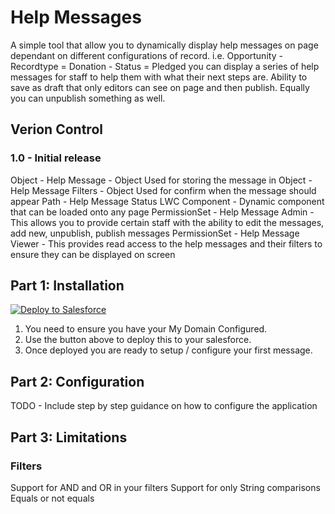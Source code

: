 # Help Messages

A simple tool that allow you to dynamically display help messages on page dependant on different configurations of record.
i.e. Opportunity - Recordtype = Donation - Status = Pledged you can display a series of help messages for staff to help them with what their next steps are.
Ability to save as draft that only editors can see on page and then publish. Equally you can unpublish something as well.

## Verion Control

### 1.0 - Initial release

Object - Help Message - Object Used for storing the message in
Object - Help Message Filters - Object Used for confirm when the message should appear
Path - Help Message Status
LWC Component - Dynamic component that can be loaded onto any page
PermissionSet - Help Message Admin - This allows you to provide certain staff with the ability to edit the messages, add new, unpublish, publish messages
PermissionSet - Help Message Viewer - This provides read access to the help messages and their filters to ensure they can be displayed on screen

## Part 1: Installation

<a href="https://githubsfdeploy.herokuapp.com?owner=HYPHENATE&repo=HelpMessages">
  <img alt="Deploy to Salesforce"
       src="https://raw.githubusercontent.com/afawcett/githubsfdeploy/master/deploy.png">
</a>

1. You need to ensure you have your My Domain Configured.
2. Use the button above to deploy this to your salesforce.
3. Once deployed you are ready to setup / configure your first message.

## Part 2: Configuration

TODO - Include step by step guidance on how to configure the application

## Part 3: Limitations

### Filters
Support for AND and OR in your filters
Support for only String comparisons Equals or not equals
